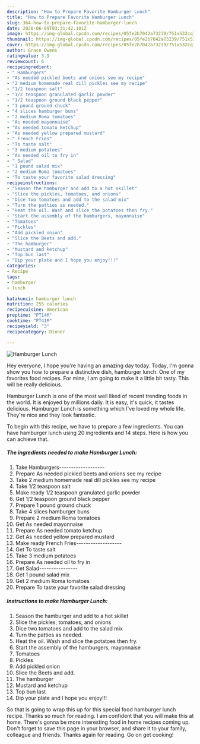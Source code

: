 ```yaml
---
description: "How to Prepare Favorite Hamburger Lunch"
title: "How to Prepare Favorite Hamburger Lunch"
slug: 364-how-to-prepare-favorite-hamburger-lunch
date: 2020-06-09T03:31:42.181Z
image: https://img-global.cpcdn.com/recipes/05fe2b7042a73239/751x532cq70/hamburger-lunch-recipe-main-photo.jpg
thumbnail: https://img-global.cpcdn.com/recipes/05fe2b7042a73239/751x532cq70/hamburger-lunch-recipe-main-photo.jpg
cover: https://img-global.cpcdn.com/recipes/05fe2b7042a73239/751x532cq70/hamburger-lunch-recipe-main-photo.jpg
author: Grace Owens
ratingvalue: 3.9
reviewcount: 6
recipeingredient:
- " Hamburgers"
- "As needed pickled beets and onions see my recipe"
- "2 medium homemade real dill pickles see my recipe"
- "1/2 teaspoon salt"
- "1/2 teaspoon granulated garlic powder"
- "1/2 teaspoon ground black pepper"
- "1 pound ground chuck"
- "4 slices hamburger buns"
- "2 medium Roma tomatoes"
- "As needed mayonnaise"
- "As needed tomato ketchup"
- "As needed yellow prepared mustard"
- " French Fries"
- "To taste salt"
- "3 medium potatoes"
- "As needed oil to fry in"
- " Salad"
- "1 pound salad mix"
- "2 medium Roma tomatoes"
- "To taste your favorite salad dressing"
recipeinstructions:
- "Season the hamburger and add to a hot skillet"
- "Slice the pickles, tomatoes, and onions"
- "Dice two tomatoes and add to the salad mix"
- "Turn the patties as needed."
- "Heat the oil. Wash and slice the potatoes then fry."
- "Start the assembly of the hamburgers, mayonnaise"
- "Tomatoes"
- "Pickles"
- "Add pickled onion"
- "Slice the Beets and add."
- "The hamburger"
- "Mustard and ketchup"
- "Top bun last"
- "Dip your plate and I hope you enjoy!!!"
categories:
- Recipe
tags:
- hamburger
- lunch

katakunci: hamburger lunch 
nutrition: 255 calories
recipecuisine: American
preptime: "PT14M"
cooktime: "PT41M"
recipeyield: "3"
recipecategory: Dinner

---
```



![Hamburger Lunch](https://img-global.cpcdn.com/recipes/05fe2b7042a73239/751x532cq70/hamburger-lunch-recipe-main-photo.jpg)

Hey everyone, I hope you're having an amazing day today. Today, I'm gonna show you how to prepare a distinctive dish, hamburger lunch. One of my favorites food recipes. For mine, I am going to make it a little bit tasty. This will be really delicious.

Hamburger Lunch is one of the most well liked of recent trending foods in the world. It is enjoyed by millions daily. It is easy, it's quick, it tastes delicious. Hamburger Lunch is something which I've loved my whole life. They're nice and they look fantastic.




To begin with this recipe, we have to prepare a few ingredients. You can have hamburger lunch using 20 ingredients and 14 steps. Here is how you can achieve that.

<!--inarticleads1-->

##### The ingredients needed to make Hamburger Lunch:

1. Take  Hamburgers-------------------
1. Prepare As needed pickled beets and onions see my recipe
1. Take 2 medium homemade real dill pickles see my recipe
1. Take 1/2 teaspoon salt
1. Make ready 1/2 teaspoon granulated garlic powder
1. Get 1/2 teaspoon ground black pepper
1. Prepare 1 pound ground chuck
1. Take 4 slices hamburger buns
1. Prepare 2 medium Roma tomatoes
1. Get As needed mayonnaise
1. Prepare As needed tomato ketchup
1. Get As needed yellow prepared mustard
1. Make ready  French Fries-------------------
1. Get To taste salt
1. Take 3 medium potatoes
1. Prepare As needed oil to fry in
1. Get  Salad----------------
1. Get 1 pound salad mix
1. Get 2 medium Roma tomatoes
1. Prepare To taste your favorite salad dressing




<!--inarticleads2-->

##### Instructions to make Hamburger Lunch:

1. Season the hamburger and add to a hot skillet
1. Slice the pickles, tomatoes, and onions
1. Dice two tomatoes and add to the salad mix
1. Turn the patties as needed.
1. Heat the oil. Wash and slice the potatoes then fry.
1. Start the assembly of the hamburgers, mayonnaise
1. Tomatoes
1. Pickles
1. Add pickled onion
1. Slice the Beets and add.
1. The hamburger
1. Mustard and ketchup
1. Top bun last
1. Dip your plate and I hope you enjoy!!!




So that is going to wrap this up for this special food hamburger lunch recipe. Thanks so much for reading. I am confident that you will make this at home. There's gonna be more interesting food in home recipes coming up. Don't forget to save this page in your browser, and share it to your family, colleague and friends. Thanks again for reading. Go on get cooking!
